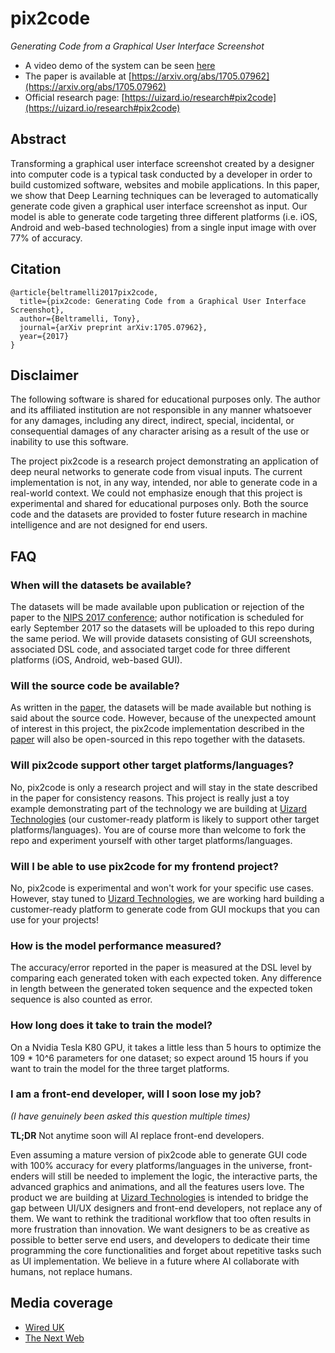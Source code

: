 # pix2code
*Generating Code from a Graphical User Interface Screenshot*


* A video demo of the system can be seen [here](https://youtu.be/pqKeXkhFA3I)
* The paper is available at [https://arxiv.org/abs/1705.07962](https://arxiv.org/abs/1705.07962)
* Official research page: [https://uizard.io/research#pix2code](https://uizard.io/research#pix2code)

## Abstract
Transforming a graphical user interface screenshot created by a designer into computer code is a typical task conducted by a developer in order to build customized software, websites and mobile applications. In this paper, we show that Deep Learning techniques can be leveraged to automatically generate code given a graphical user interface screenshot as input. Our model is able to generate code targeting three different platforms (i.e. iOS, Android and web-based technologies) from a single input image with over 77% of accuracy.

## Citation

```
@article{beltramelli2017pix2code,
  title={pix2code: Generating Code from a Graphical User Interface Screenshot},
  author={Beltramelli, Tony},
  journal={arXiv preprint arXiv:1705.07962},
  year={2017}
}
```

## Disclaimer

The following software is shared for educational purposes only. The author and its affiliated institution are not responsible in any manner whatsoever for any damages, including any direct, indirect, special, incidental, or consequential damages of any character arising as a result of the use or inability to use this software.

The project pix2code is a research project demonstrating an application of deep neural networks to generate code from visual inputs.
The current implementation is not, in any way, intended, nor able to generate code in a real-world context.
We could not emphasize enough that this project is experimental and shared for educational purposes only.
Both the source code and the datasets are provided to foster future research in machine intelligence and are not designed for end users.

## FAQ

### When will the datasets be available?
The datasets will be made available upon publication or rejection of the paper to the [NIPS 2017 conference](https://nips.cc/Conferences/2017/Dates); author notification is scheduled for early September 2017 so the datasets will be uploaded to this repo during the same period. We will provide datasets consisting of GUI screenshots, associated DSL code, and associated target code for three different platforms (iOS, Android, web-based GUI).

### Will the source code be available?
As written in the [paper](https://arxiv.org/pdf/1705.07962.pdf), the datasets will be made available but nothing is said about the source code. However, because of the unexpected amount of interest in this project, the pix2code implementation described in the [paper](https://arxiv.org/pdf/1705.07962.pdf) will also be open-sourced in this repo together with the datasets.

### Will pix2code support other target platforms/languages?
No, pix2code is only a research project and will stay in the state described in the paper for consistency reasons.
This project is really just a toy example demonstrating part of the technology we are building at [Uizard Technologies](https://uizard.io) (our customer-ready platform is likely to support other target platforms/languages).
You are of course more than welcome to fork the repo and experiment yourself with other target platforms/languages.

### Will I be able to use pix2code for my frontend project?
No, pix2code is experimental and won't work for your specific use cases.
However, stay tuned to [Uizard Technologies](https://uizard.io), we are working hard building a customer-ready platform to generate code from GUI mockups that you can use for your projects!

### How is the model performance measured?
The accuracy/error reported in the paper is measured at the DSL level by comparing each generated token with each expected token.
Any difference in length between the generated token sequence and the expected token sequence is also counted as error.

### How long does it take to train the model?
On a Nvidia Tesla K80 GPU, it takes a little less than 5 hours to optimize the 109 * 10^6 parameters for one dataset; so expect around 15 hours if you want to train the model for the three target platforms.

### I am a front-end developer, will I soon lose my job?
*(I have genuinely been asked this question multiple times)*

**TL;DR** Not anytime soon will AI replace front-end developers.

Even assuming a mature version of pix2code able to generate GUI code with 100% accuracy for every platforms/languages in the universe, front-enders will still be needed to implement the logic, the interactive parts, the advanced graphics and animations, and all the features users love. The product we are building at [Uizard Technologies](https://uizard.io) is intended to bridge the gap between UI/UX designers and front-end developers, not replace any of them. We want to rethink the traditional workflow that too often results in more frustration than innovation. We want designers to be as creative as possible to better serve end users, and developers to dedicate their time programming the core functionalities and forget about repetitive tasks such as UI implementation. We believe in a future where AI collaborate with humans, not replace humans.

## Media coverage

* [Wired UK](http://www.wired.co.uk/article/pix2code-ulzard-technologies)
* [The Next Web](https://thenextweb.com/apps/2017/05/26/ai-raw-design-turn-source-code)
